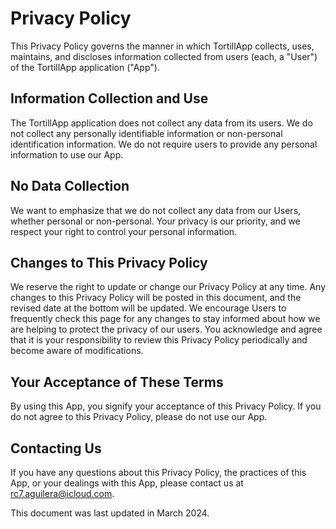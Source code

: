 # Privacy Policy

This Privacy Policy governs the manner in which TortillApp collects, uses, maintains, and discloses information collected from users (each, a "User") of the TortillApp application ("App").

## Information Collection and Use

The TortillApp application does not collect any data from its users. We do not collect any personally identifiable information or non-personal identification information. We do not require users to provide any personal information to use our App.

## No Data Collection

We want to emphasize that we do not collect any data from our Users, whether personal or non-personal. Your privacy is our priority, and we respect your right to control your personal information.

## Changes to This Privacy Policy

We reserve the right to update or change our Privacy Policy at any time. Any changes to this Privacy Policy will be posted in this document, and the revised date at the bottom will be updated. We encourage Users to frequently check this page for any changes to stay informed about how we are helping to protect the privacy of our users. You acknowledge and agree that it is your responsibility to review this Privacy Policy periodically and become aware of modifications.

## Your Acceptance of These Terms

By using this App, you signify your acceptance of this Privacy Policy. If you do not agree to this Privacy Policy, please do not use our App.

## Contacting Us

If you have any questions about this Privacy Policy, the practices of this App, or your dealings with this App, please contact us at <rc7.aguilera@icloud.com>.

This document was last updated in March 2024.

